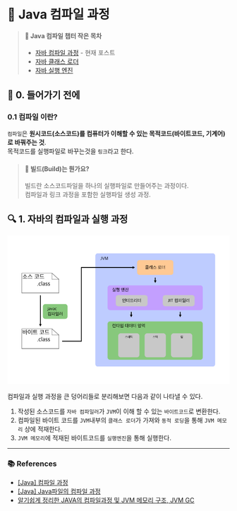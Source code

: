 # 🚀 Java 컴파일 과정

> #### 📃 Java 컴파일 챕터 작은 목차
> - [자바 컴파일 과정](./java_compile_sequence.md) - 현재 포스트
> - [자바 클래스 로더](./java_class_loader.md)
> - [자바 실행 엔진](./java_execution_engine.md)

## 📍 0. 들어가기 전에

### 0.1 컴파일 이란?

`컴파일`은 **원시코드(소스코드)를 컴퓨터가 이해할 수 있는 목적코드(바이트코드, 기계어)로 바꿔주는 것**.  
목적코드를 실행파일로 바꾸는것을 `링크`라고 한다.

> #### 🧐 빌드(Build)는 뭔가요?
> 
> 빌드란 소스코드파일을 하나의 실행파일로 만들어주는 과정이다.  
> 컴파일과 링크 과정을 포함한 실행파일 생성 과정.

## 🔍 1. 자바의 컴파일과 실행 과정

![](./img/java_compile_sequence_01.png)

컴파일과 실행 과정을 큰 덩어리들로 분리해보면 다음과 같이 나타낼 수 있다.

1. 작성된 소스코드를 `자바 컴파일러`가 `JVM`이 이해 할 수 있는 `바이트코드`로 변환한다.
2. 컴파일된 바이트 코드를 `JVM`내부의 `클래스 로더`가 가져와 `동적 로딩`을 통해 `JVM 메모리` 상에 적재한다.
3. `JVM 메모리`에 적재된 바이트코드를 `실행엔진`을 통해 실행한다.

---

### 📚 References

- [[Java] 컴파일 과정](https://gyoogle.dev/blog/computer-language/Java/%EC%BB%B4%ED%8C%8C%EC%9D%BC%20%EA%B3%BC%EC%A0%95.html)
- [[Java] Java파일의 컴파일 과정](https://yang-droid.tistory.com/48)
- [알기쉽게 정리한 JAVA의 컴파일과정 및 JVM 메모리 구조, JVM GC](https://aljjabaegi.tistory.com/387)
